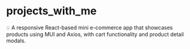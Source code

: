 # projects_with_me
💡 A responsive React-based mini e-commerce app that showcases products using MUI and Axios, with cart functionality and product detail modals.

